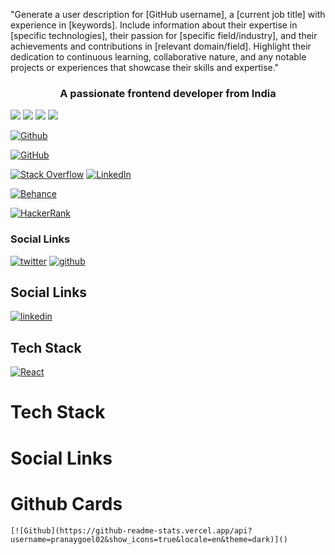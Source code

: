 "Generate a user description for [GitHub username], a [current job title] with experience in [keywords]. Include information about their expertise in [specific technologies], their passion for [specific field/industry], and their achievements and contributions in [relevant domain/field]. Highlight their dedication to continuous learning, collaborative nature, and any notable projects or experiences that showcase their skills and expertise."

<h3 align="center">A passionate frontend developer from India</h3>

 <div className="flex flex-wrap gap-2">
        <img
          src="https://github-profile-trophy.vercel.app/?username=pranaygoel02"
        />
        <img
          src="https://github-readme-stats.vercel.app/api/top-langs?username=pranaygoel02&show_icons=true&locale=en&layout=compact"
        />
        <img
          src="https://github-readme-stats.vercel.app/api?username=pranaygoel02&show_icons=true&locale=en"
        />
        <img
          src="https://github-readme-streak-stats.herokuapp.com/?user=pranaygoel02&"
        />
      </div>

[![Github](https://github-profile-trophy.vercel.app/?username=pranaygoel02)]()

[![GitHub](https://img.shields.io/badge/GitHub-black?style=flat&logo=github)](https://github.com/)

[![Stack Overflow](https://img.shields.io/badge/Stack%20Overflow-black?style=flat&logo=stack-overflow)](https://stackoverflow.com/)
[![LinkedIn](https://img.shields.io/badge/LinkedIn--blue?style=flat&logo=linkedin)](https://www.linkedin.com/)

[![Behance](https://img.shields.io/badge/Behance-black?style=flat&logo=behance)](https://www.behance.net/)

[![HackerRank](https://img.shields.io/badge/-HackerRank-2EC866?style=flat-square&logo=hackerrank&logoColor=white)](https://www.hackerrank.com/username)

### Social Links

[![twitter](https://img.shields.io/badge/twitter-be1e1e?style=for-the-badge&logo=twitter)](www.twitter.com/pranay_goel__)
[![github](https://img.shields.io/badge/github-061b37?style=for-the-badge&logo=github)](https://github.com/pranaygoel02)


## Social Links 
[![linkedin](https://img.shields.io/badge/linkedin-1521c6?style=for-the-badge&logo=linkedin)](www.twitter.com/pranay_goel__) 
## Tech Stack 
[![React](https://img.shields.io/badge/React-701e76?style=for-the-badge&logo=React)](undefined)



# Tech Stack
# Social Links
# Github Cards
    [![Github](https://github-readme-stats.vercel.app/api?username=pranaygoel02&show_icons=true&locale=en&theme=dark)]()


